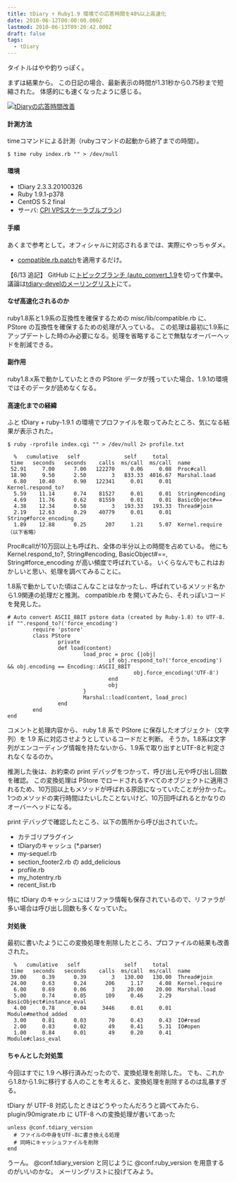 ```yaml
---
title: tDiary + Ruby1.9 環境での応答時間を40%以上高速化
date: 2010-06-12T00:00:00.000Z
lastmod: 2010-06-13T09:20:42.000Z
draft: false
tags:
  - tDiary
---
```


タイトルはやや釣りっぽく。

まずは結果から。 この日記の場合、最新表示の時間が1.31秒から0.75秒まで短縮された。 体感的にも速くなったように感じる。

[![tDiaryの応答時間改善](https://farm5.staticflickr.com/4001/4693723152_ffbd65a279.jpg "tDiaryの応答時間改善")](http://www.flickr.com/photos/machu/4693723152/)

#### 計測方法

timeコマンドによる計測（rubyコマンドの起動から終了までの時間）。

```
$ time ruby index.rb "" > /dev/null
```

#### 環境

* tDiary 2.3.3.20100326
* Ruby 1.9.1-p378
* CentOS 5.2 final
* サーバ: [CPI VPSスケーラブルプラン](http://www.scalable.jp/))

#### 手順

あくまで参考として。オフィシャルに対応されるまでは、実際にやっちゃダメ。

* [compatible.rb.patch](http://gist.github.com/435884)を適用するだけ。

【6/13 追記】 GitHub に[トピックブランチ (auto\_convert\_1.9](http://github.com/machu/tdiary-core/compare/master...auto_convert_1.9#diff-0)を切って作業中。 議論は[tdiary-develのメーリングリスト](http://www.tdiary.org/ml/devel.rb?key=/mailarchive/message.php%3Fmsg_name%3DAANLkTikbT0sXg7je5t559UdRPqVabe3H5MXDT7mHSFbs%2540mail.gmail.com)にて。

#### なぜ高速化されるのか

ruby1.8系と1.9系の互換性を確保するための misc/lib/compatible.rb に、 PStore の互換性を確保するための処理が入っている。 この処理は最初に1.9系にアップデートした時のみ必要になる。処理を省略することで無駄なオーバーヘッドを削減できる。

#### 副作用

ruby1.8.x系で動かしていたときの PStore データが残っていた場合、1.9.1の環境ではそのデータが読めなくなる。

#### 高速化までの経緯

ふと tDiary + ruby-1.9.1 の環境でプロファイルを取ってみたところ、気になる結果が表示された。

```
$ ruby -rprofile index.cgi "" > /dev/null 2> profile.txt
```

```
  %   cumulative   self              self     total
 time   seconds   seconds    calls  ms/call  ms/call  name
 52.91     7.00      7.00   122270     0.06     0.08  Proc#call
 18.90     9.50      2.50        3   833.33  4016.67  Marshal.load
  6.80    10.40      0.90   122341     0.01     0.01  Kernel.respond_to?
  5.59    11.14      0.74    81527     0.01     0.01  String#encoding
  4.69    11.76      0.62    81559     0.01     0.01  BasicObject#==
  4.38    12.34      0.58        3   193.33   193.33  Thread#join
  2.19    12.63      0.29    40779     0.01     0.01  String#force_encoding
  1.89    12.88      0.25      207     1.21     5.07  Kernel.require
（以下省略）
```

Proc#callが10万回以上も呼ばれ、全体の半分以上の時間を占めている。 他にも Kernel.respond\_to?, String#encoding, BasicObject#==, String#force\_encoding が高い頻度で呼ばれている。 いくらなんでもこれはおかしいと思い、処理を調べてみることに。

1.8系で動かしていた頃はこんなことはなかったし、呼ばれているメソッド名から1.9関連の処理だと推測。 compatible.rb を開いてみたら、それっぽいコードを発見した。

```
# Auto convert ASCII_8BIT pstore data (created by Ruby-1.8) to UTF-8.
if "".respond_to?('force_encoding')
        require 'pstore'
        class PStore
                private
                def load(content)
                        load_proc = proc {|obj|
                                if obj.respond_to?('force_encoding') && obj.encoding == Encoding::ASCII_8BIT
                                        obj.force_encoding('UTF-8')
                                end
                                obj
                        }
                        Marshal::load(content, load_proc)
                end
        end
end
```

コメントと処理内容から、 ruby 1.8 系で PStore に保存したオブジェクト（文字列）を 1.9 系に対応させようとしているコードだと判断。 そうか。1.8系は文字列がエンコーディング情報を持たないから、1.9系で取り出すとUTF-8と判定されなくなるのか。

推測した後は、お約束の print デバッグをつかって、呼び出し元や呼び出し回数を確認。 この変換処理は PStore でロードされるすべてのオブジェクトに適用されるため、10万回以上もメソッドが呼ばれる原因になっていたことが分かった。 1つのメソッドの実行時間はたいしたことないけど、10万回呼ばれるとかなりのオーバーヘッドになる。

print デバッグで確認したところ、以下の箇所から呼び出されていた。

* カテゴリプラグイン
* tDiaryのキャッシュ (\*.parser)
* my-sequel.rb
* section\_footer2.rb の add\_delicious
* profile.rb
* my\_hotentry.rb
* recent\_list.rb

特に tDiary のキャッシュにはリファラ情報も保存されているので、リファラが多い場合は呼び出し回数も多くなっていた。

#### 対処後

最初に書いたようにこの変換処理を削除したところ、プロファイルの結果も改善された。

```
  %   cumulative   self              self     total
 time   seconds   seconds    calls  ms/call  ms/call  name
 39.00     0.39      0.39        3   130.00   130.00  Thread#join
 24.00     0.63      0.24      206     1.17     4.08  Kernel.require
  6.00     0.69      0.06        3    20.00    20.00  Marshal.load
  5.00     0.74      0.05      109     0.46     2.29  BasicObject#instance_eval
  4.00     0.78      0.04     3446     0.01     0.01  Module#method_added
  3.00     0.81      0.03       70     0.43     0.43  IO#read
  2.00     0.83      0.02       49     0.41     5.31  IO#open
  1.00     0.84      0.01       49     0.20     0.41  Module#class_eval
```

#### ちゃんとした対処策

今回はすでに 1.9 へ移行済みだったので、変換処理を削除した。 でも、これから1.8から1.9に移行する人のことを考えると、変換処理を削除するのは乱暴すぎる。

tDiary が UTF-8 対応したときはどうやったんだろうと調べてみたら、 plugin/90migrate.rb に UTF-8 への変換処理が書いてあった

```
unless @conf.tdiary_version
  # ファイルの中身をUTF-8に書き換える処理
  # 同時にキャッシュファイルを削除
end
```

うーん。 @conf.tdiary\_version と同じように @conf.ruby\_version を用意するのがいいのかな。 メーリングリストに投げてみよう。
